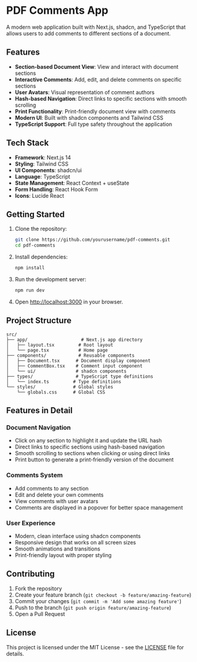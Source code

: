 # PDF Comments App

A modern web application built with Next.js, shadcn, and TypeScript that allows users to add comments to different sections of a document.

## Features

- **Section-based Document View**: View and interact with document sections
- **Interactive Comments**: Add, edit, and delete comments on specific sections
- **User Avatars**: Visual representation of comment authors
- **Hash-based Navigation**: Direct links to specific sections with smooth scrolling
- **Print Functionality**: Print-friendly document view with comments
- **Modern UI**: Built with shadcn components and Tailwind CSS
- **TypeScript Support**: Full type safety throughout the application

## Tech Stack

- **Framework**: Next.js 14
- **Styling**: Tailwind CSS
- **UI Components**: shadcn/ui
- **Language**: TypeScript
- **State Management**: React Context + useState
- **Form Handling**: React Hook Form
- **Icons**: Lucide React

## Getting Started

1. Clone the repository:
   ```bash
   git clone https://github.com/yourusername/pdf-comments.git
   cd pdf-comments
   ```

2. Install dependencies:
   ```bash
   npm install
   ```

3. Run the development server:
   ```bash
   npm run dev
   ```

4. Open [http://localhost:3000](http://localhost:3000) in your browser.

## Project Structure

```
src/
├── app/                    # Next.js app directory
│   ├── layout.tsx         # Root layout
│   └── page.tsx           # Home page
├── components/            # Reusable components
│   ├── Document.tsx      # Document display component
│   ├── CommentBox.tsx    # Comment input component
│   └── ui/               # shadcn components
├── types/                # TypeScript type definitions
│   └── index.ts         # Type definitions
└── styles/              # Global styles
    └── globals.css      # Global CSS
```

## Features in Detail

### Document Navigation
- Click on any section to highlight it and update the URL hash
- Direct links to specific sections using hash-based navigation
- Smooth scrolling to sections when clicking or using direct links
- Print button to generate a print-friendly version of the document

### Comments System
- Add comments to any section
- Edit and delete your own comments
- View comments with user avatars
- Comments are displayed in a popover for better space management

### User Experience
- Modern, clean interface using shadcn components
- Responsive design that works on all screen sizes
- Smooth animations and transitions
- Print-friendly layout with proper styling

## Contributing

1. Fork the repository
2. Create your feature branch (`git checkout -b feature/amazing-feature`)
3. Commit your changes (`git commit -m 'Add some amazing feature'`)
4. Push to the branch (`git push origin feature/amazing-feature`)
5. Open a Pull Request

## License

This project is licensed under the MIT License - see the [LICENSE](LICENSE) file for details.
